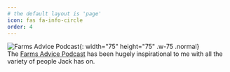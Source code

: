 ```yaml
---
# the default layout is 'page'
icon: fas fa-info-circle
order: 4
---
```


![Farms Advice Podcast](/tabs/links/farmsadvice.jpg){: width="75" height="75" .w-75 .normal} \
The [Farms Advice Podcast](https://farmsadvice.com.au/) has been hugely inspirational to me with all the variety of people Jack has on. 
